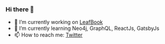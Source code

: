 ### Hi there 👋

- 🔭 I’m currently working on [LeafBook](https://plants.review.com.np/)
- 🌱 I’m currently learning Neo4j, GraphQL, ReactJs, GatsbyJs
- 📫 How to reach me: [Twitter](https://twitter.com/dejavu1987)
